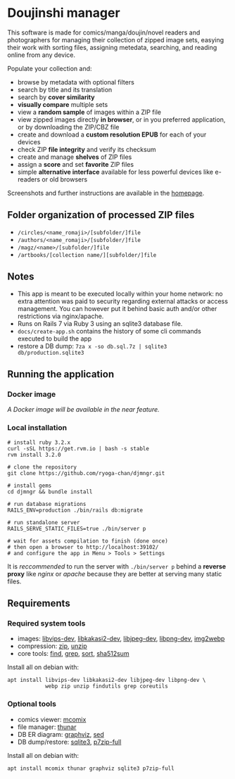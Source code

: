 # Doujinshi manager

This software is made for comics/manga/doujin/novel readers and photographers for
managing their collection of zipped image sets, easying their work with sorting
files, assigning metedata, searching, and reading online from any device.

Populate your collection and:

* browse by metadata with optional filters
* search by title and its translation
* search by **cover similarity**
* **visually compare** multiple sets
* view a **random sample** of images within a ZIP file
* view zipped images directly **in browser**, or in you preferred application,
  or by downloading the ZIP/CBZ file
* create and download a **custom resolution EPUB** for each of your devices
* check ZIP **file integrity** and verify its checksum
* create and manage **shelves** of ZIP files
* assign a **score** and set **favorite** ZIP files
* simple **alternative interface** available for less powerful devices like
  e-readers or old browsers

Screenshots and further instructions are available in the
[homepage](https://ryoga-chan.github.io/djmngr-hp/).

## Folder organization of processed ZIP files

- `/circles/<name_romaji>/[subfolder/]file`
- `/authors/<name_romaji>/[subfolder/]file`
- `/magz/<name>/[subfolder/]file`
- `/artbooks/[collection name/][subfolder/]file`

## Notes

- This app is meant to be executed locally within your home network: no extra attention
  was paid to security regarding external attacks or access management.
  You can however put it behind basic auth and/or other restrictions via nginx/apache.
- Runs on Rails 7 via Ruby 3 using an sqlite3 database file.
- `docs/create-app.sh` contains the history of some cli commands executed to build the app
- restore a DB dump: `7za x -so db.sql.7z | sqlite3 db/production.sqlite3`

## Running the application

### Docker image

*A Docker image will be available in the near feature.*

### Local installation

~~~shell
# install ruby 3.2.x
curl -sSL https://get.rvm.io | bash -s stable
rvm install 3.2.0

# clone the repository
git clone https://github.com/ryoga-chan/djmngr.git

# install gems
cd djmngr && bundle install

# run database migrations
RAILS_ENV=production ./bin/rails db:migrate

# run standalone server
RAILS_SERVE_STATIC_FILES=true ./bin/server p

# wait for assets compilation to finish (done once)
# then open a browser to http://localhost:39102/
# and configure the app in Menu > Tools > Settings
~~~

It is *reccommended* to run the server with `./bin/server p`
behind a **reverse proxy** like *nginx* or *apache* because they
are better at serving many static files.

## Requirements

### Required system tools

- images:
  [libvips-dev](https://packages.debian.org/stable/libvips-dev),
  [libkakasi2-dev](https://packages.debian.org/stable/libkakasi2-dev),
  [libjpeg-dev](https://packages.debian.org/stable/libjpeg-dev),
  [libpng-dev](https://packages.debian.org/stable/libpng-dev),
  [img2webp](https://packages.debian.org/stable/webp)
- compression:
  [zip](https://packages.debian.org/stable/zip),
  [unzip](https://packages.debian.org/stable/unzip)
- core tools:
  [find](https://packages.debian.org/stable/findutils),
  [grep](https://packages.debian.org/stable/grep),
  [sort](https://packages.debian.org/stable/coreutils),
  [sha512sum](https://packages.debian.org/stable/coreutils)

Install all on debian with:

~~~shell
apt install libvips-dev libkakasi2-dev libjpeg-dev libpng-dev \
            webp zip unzip findutils grep coreutils
~~~

### Optional tools

- comics viewer: [mcomix](https://packages.debian.org/stable/mcomix)
- file manager: [thunar](https://packages.debian.org/stable/thunar)
- DB ER diagram: [graphviz](https://packages.debian.org/stable/graphviz), [sed](https://packages.debian.org/stable/sed)
- DB dump/restore:
  [sqlite3](https://packages.debian.org/stable/sqlite3),
  [p7zip-full](https://packages.debian.org/stable/p7zip-full)

Install all on debian with:

~~~shell
apt install mcomix thunar graphviz sqlite3 p7zip-full
~~~
